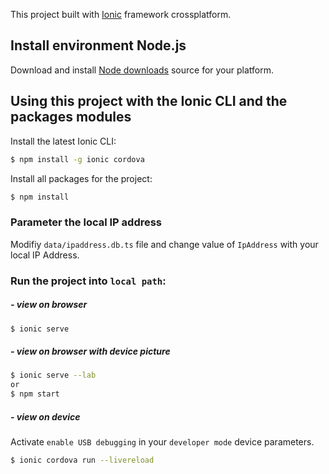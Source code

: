 This project built with [Ionic](https://ionicframework.com/) framework crossplatform.

## Install environment Node.js
Download and install [Node downloads](https://nodejs.org/en/download/) source for your platform.

## Using this project with the Ionic CLI and the packages modules

Install the latest Ionic CLI:

```bash
$ npm install -g ionic cordova
```

Install all packages for the project:
```bash
$ npm install
```

### Parameter the local IP address
Modifiy `data/ipaddress.db.ts` file and change value of `IpAddress` with your local IP Address.

### Run the project into `local path`:
##### - view on browser

```bash
$ ionic serve
```
##### - view on browser with device picture

```bash
$ ionic serve --lab
or
$ npm start
```
##### - view on device
Activate `enable USB debugging` in your `developer mode` device parameters.

```bash
$ ionic cordova run --livereload
```


